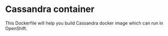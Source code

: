 Cassandra container
===================

This Dockerfile will help you build Cassandra docker image which can run in OpenShift.
